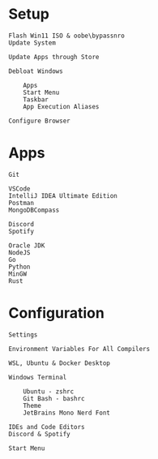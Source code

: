 # Setup

    Flash Win11 ISO & oobe\bypassnro
    Update System

    Update Apps through Store

    Debloat Windows

        Apps
        Start Menu
        Taskbar
        App Execution Aliases

    Configure Browser
    
# Apps

    Git
    
    VSCode
    IntelliJ IDEA Ultimate Edition
    Postman
    MongoDBCompass
    
    Discord
    Spotify

    Oracle JDK
    NodeJS
    Go
    Python
    MinGW
    Rust

# Configuration

    Settings

    Environment Variables For All Compilers

    WSL, Ubuntu & Docker Desktop

    Windows Terminal

        Ubuntu - zshrc
        Git Bash - bashrc
        Theme
        JetBrains Mono Nerd Font

    IDEs and Code Editors
    Discord & Spotify

    Start Menu
